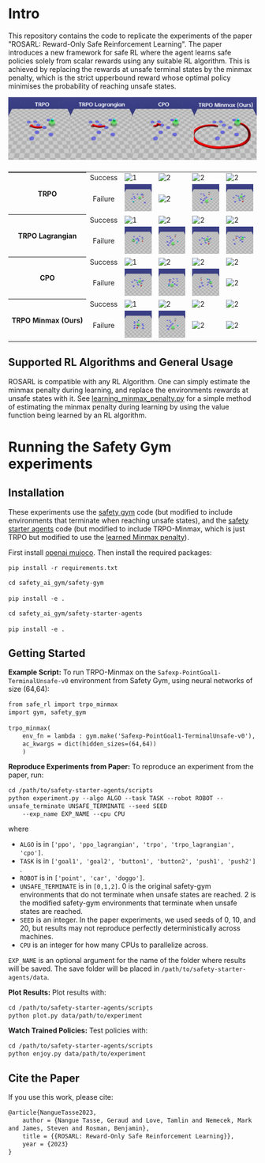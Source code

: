 # Intro

This repository contains the code to replicate the experiments of the paper "ROSARL: Reward-Only Safe Reinforcement Learning". The paper introduces a new framework for safe RL where the agent learns safe policies solely from scalar rewards using any suitable RL algorithm. This is achieved by replacing the rewards at unsafe terminal states by the minmax penalty, which is the strict upperbound reward whose optimal policy minimises the probability of reaching unsafe states.

![Trajectories from learned policies of baselines vs ours](algorithms_trajectories.png)


<table style="align-items: center;white-space: nowrap;display: flex;flex-direction: column;">
  <tr>
    <th rowspan="2" scope="rowgroup">TRPO</th>
    <td style="text-align:center"> Success </td>
    <td> <img src="safety_ai_gym/videos/point_goal1_terminal_unsafe/trpo_s1_success.gif"  alt="1" width = auto height = auto ></td>
    <td><img src="safety_ai_gym/videos/point_goal1_terminal_unsafe/trpo_s17_success.gif" alt="2" width = auto height = auto></td>
    <td><img src="safety_ai_gym/videos/point_goal1_terminal_unsafe/trpo_s29_success.gif" alt="2" width = auto height = auto></td>
    <td><img src="safety_ai_gym/videos/point_goal1_terminal_unsafe/trpo_s39_success.gif" alt="2" width = auto height = auto></td>
   </tr> 
   <tr>
    <td style="text-align:center"> Failure </td>
    <td> <img src="safety_ai_gym/videos/point_goal1_terminal_unsafe/trpo_s3_failure.gif"  alt="1" width = auto height = auto ></td>
    <td><img src="safety_ai_gym/videos/point_goal1_terminal_unsafe/trpo_s5_failure.gif" alt="2" width = auto height = auto></td>
    <td><img src="safety_ai_gym/videos/point_goal1_terminal_unsafe/trpo_s7_failure.gif" alt="2" width = auto height = auto></td>
    <td><img src="safety_ai_gym/videos/point_goal1_terminal_unsafe/trpo_s9_failure.gif" alt="2" width = auto height = auto></td>
  </tr>
  <tr>
    <th rowspan="2" scope="rowgroup">TRPO Lagrangian</th>
    <td style="text-align:center"> Success </td>
    <td> <img src="safety_ai_gym/videos/point_goal1_terminal_unsafe/trpo_lagrangian_s1_success.gif"  alt="1" width = auto height = auto ></td>
    <td><img src="safety_ai_gym/videos/point_goal1_terminal_unsafe/trpo_lagrangian_s3_success.gif" alt="2" width = auto height = auto></td>
    <td><img src="safety_ai_gym/videos/point_goal1_terminal_unsafe/trpo_lagrangian_s15_success.gif" alt="2" width = auto height = auto></td>
    <td><img src="safety_ai_gym/videos/point_goal1_terminal_unsafe/trpo_lagrangian_s23_success.gif" alt="2" width = auto height = auto></td>
   </tr> 
   <tr>
    <td style="text-align:center"> Failure </td>
    <td> <img src="safety_ai_gym/videos/point_goal1_terminal_unsafe/trpo_lagrangian_s5_failure.gif"  alt="1" width = auto height = auto ></td>
    <td><img src="safety_ai_gym/videos/point_goal1_terminal_unsafe/trpo_lagrangian_s7_failure.gif" alt="2" width = auto height = auto></td>
    <td><img src="safety_ai_gym/videos/point_goal1_terminal_unsafe/trpo_lagrangian_s9_failure.gif" alt="2" width = auto height = auto></td>
    <td><img src="safety_ai_gym/videos/point_goal1_terminal_unsafe/trpo_lagrangian_s11_failure.gif" alt="2" width = auto height = auto></td>
  </tr>
  <tr>
    <th rowspan="2" scope="rowgroup">CPO</th>
    <td style="text-align:center"> Success </td>
    <td> <img src="safety_ai_gym/videos/point_goal1_terminal_unsafe/cpo_s1_success.gif"  alt="1" width = auto height = auto ></td>
    <td><img src="safety_ai_gym/videos/point_goal1_terminal_unsafe/cpo_s3_success.gif" alt="2" width = auto height = auto></td>
    <td><img src="safety_ai_gym/videos/point_goal1_terminal_unsafe/cpo_s5_success.gif" alt="2" width = auto height = auto></td>
    <td><img src="safety_ai_gym/videos/point_goal1_terminal_unsafe/cpo_s7_success.gif" alt="2" width = auto height = auto></td>
   </tr> 
   <tr>
    <td style="text-align:center"> Failure </td>
    <td> <img src="safety_ai_gym/videos/point_goal1_terminal_unsafe/cpo_s9_failure.gif"  alt="1" width = auto height = auto ></td>
    <td><img src="safety_ai_gym/videos/point_goal1_terminal_unsafe/cpo_s25_failure.gif" alt="2" width = auto height = auto></td>
    <td><img src="safety_ai_gym/videos/point_goal1_terminal_unsafe/cpo_s33_failure.gif" alt="2" width = auto height = auto></td>
    <td><img src="safety_ai_gym/videos/point_goal1_terminal_unsafe/cpo_s35_failure.gif" alt="2" width = auto height = auto></td>
  </tr>
  <tr>
    <th rowspan="2" scope="rowgroup">TRPO Minmax (Ours)</th>
    <td style="text-align:center"> Success </td>
    <td> <img src="safety_ai_gym/videos/point_goal1_terminal_unsafe/trpo_minmax_s3_success.gif"  alt="1" width = auto height = auto ></td>
    <td><img src="safety_ai_gym/videos/point_goal1_terminal_unsafe/trpo_minmax_s5_success.gif" alt="2" width = auto height = auto></td>
    <td><img src="safety_ai_gym/videos/point_goal1_terminal_unsafe/trpo_minmax_s9_success.gif" alt="2" width = auto height = auto></td>
    <td><img src="safety_ai_gym/videos/point_goal1_terminal_unsafe/trpo_minmax_s13_success.gif" alt="2" width = auto height = auto></td>
   </tr> 
   <tr>
    <td style="text-align:center"> Failure </td>
    <td> <img src="safety_ai_gym/videos/point_goal1_terminal_unsafe/trpo_minmax_s1_failure.gif"  alt="1" width = auto height = auto ></td>
    <td><img src="safety_ai_gym/videos/point_goal1_terminal_unsafe/trpo_minmax_s7_failure.gif" alt="2" width = auto height = auto></td>
    <td><img src="safety_ai_gym/videos/point_goal1_terminal_unsafe/trpo_minmax_s11_failure.gif" alt="2" width = auto height = auto></td>
    <td><img src="safety_ai_gym/videos/point_goal1_terminal_unsafe/trpo_minmax_s25_failure.gif" alt="2" width = auto height = auto></td>
  </tr>
</table>

## Supported RL Algorithms and General Usage

ROSARL is compatible with any RL Algorithm. One can simply estimate the minmax penalty during learning, and replace the environments rewards at unsafe states with it. See [learning_minmax_penalty.py](learning_minmax_penalty.py) for a simple method of estimating the minmax penalty during learning by using the value function being learned by an RL algorithm. 

# Running the Safety Gym experiments

## Installation
These experiments use the [safety gym]([safety_ai_gym/safety-gym](https://github.com/openai/safety-gym)) code (but modified to include environments that terminate when reaching unsafe states), and the [safety starter agents]([safety_ai_gym/safety-starter-agents](https://github.com/openai/safety-starter-agents)) code (but modified to include TRPO-Minmax, which is just TRPO but modified to use the [learned Minmax penalty](learning_minmax_penalty.py)).   

First install [openai mujoco](https://github.com/openai/mujoco-py). Then install the required packages:

```
pip install -r requirements.txt
```

```
cd safety_ai_gym/safety-gym

pip install -e .
```

```
cd safety_ai_gym/safety-starter-agents

pip install -e .
```

## Getting Started

**Example Script:** To run TRPO-Minmax on the `Safexp-PointGoal1-TerminalUnsafe-v0` environment from Safety Gym, using neural networks of size (64,64):

```
from safe_rl import trpo_minmax
import gym, safety_gym

trpo_minmax(
	env_fn = lambda : gym.make('Safexp-PointGoal1-TerminalUnsafe-v0'),
	ac_kwargs = dict(hidden_sizes=(64,64))
	)

```


**Reproduce Experiments from Paper:** To reproduce an experiment from the paper, run:

```
cd /path/to/safety-starter-agents/scripts
python experiment.py --algo ALGO --task TASK --robot ROBOT --unsafe_terminate UNSAFE_TERMINATE --seed SEED 
	--exp_name EXP_NAME --cpu CPU
```

where 

* `ALGO` is in `['ppo', 'ppo_lagrangian', 'trpo', 'trpo_lagrangian', 'cpo']`.
* `TASK` is in `['goal1', 'goal2', 'button1', 'button2', 'push1', 'push2']` .
* `ROBOT` is in `['point', 'car', 'doggo']`.
* `UNSAFE_TERMINATE` is in `[0,1,2]`. 0 is the original safety-gym environments that do not terminate when unsafe states are reached. 2 is the modified safety-gym environments that terminate when unsafe states are reached.
* `SEED` is an integer. In the paper experiments, we used seeds of 0, 10, and 20, but results may not reproduce perfectly deterministically across machines.
* `CPU` is an integer for how many CPUs to parallelize across.

`EXP_NAME` is an optional argument for the name of the folder where results will be saved. The save folder will be placed in `/path/to/safety-starter-agents/data`. 


**Plot Results:** Plot results with:

```
cd /path/to/safety-starter-agents/scripts
python plot.py data/path/to/experiment
```

**Watch Trained Policies:** Test policies with:

```
cd /path/to/safety-starter-agents/scripts
python enjoy.py data/path/to/experiment
```

## Cite the Paper

If you use this work, please cite:

```
@article{NangueTasse2023,
    author = {Nangue Tasse, Geraud and Love, Tamlin and Nemecek, Mark and James, Steven and Rosman, Benjamin},
    title = {{ROSARL: Reward-Only Safe Reinforcement Learning}},
    year = {2023}
}
```
